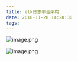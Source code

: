 ```yaml
---
title: elk日志平台架构
date: 2018-11-28 14:28:30
tags:
---
```

![image.png](https://upload-images.jianshu.io/upload_images/5189695-a526f43729271c54.png?imageMogr2/auto-orient/strip%7CimageView2/2/w/1240)

![image.png](https://upload-images.jianshu.io/upload_images/5189695-16a9e71766b60045.png?imageMogr2/auto-orient/strip%7CimageView2/2/w/1240)

